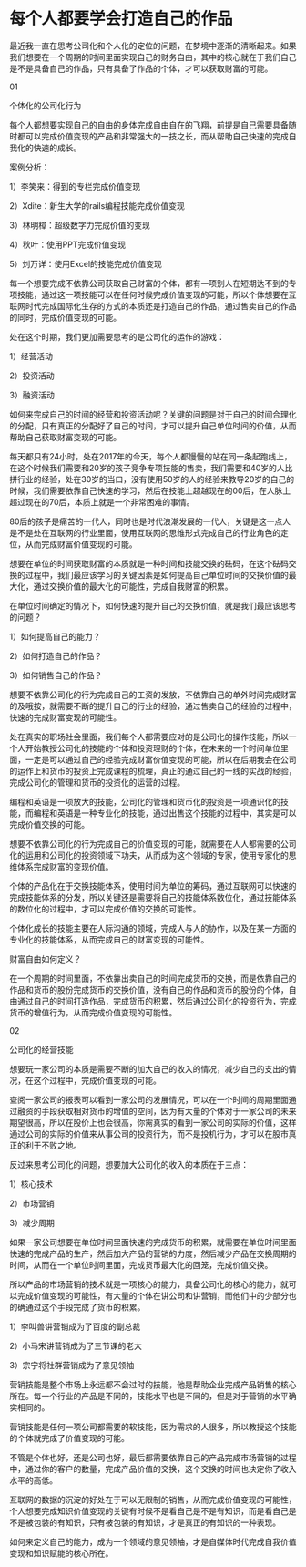 # 每个人都要学会打造自己的作品

最近我一直在思考公司化和个人化的定位的问题，在梦境中逐渐的清晰起来。如果我们想要在一个周期的时间里面实现自己的财务自由，其中的核心就在于我们自己是不是具备自己的作品，只有具备了作品的个体，才可以获取财富的可能。

01

个体化的公司化行为

每个人都想要实现自己的自由的身体完成自由自在的飞翔，前提是自己需要具备随时都可以完成价值变现的产品和非常强大的一技之长，而从帮助自己快速的完成自我化的快速的成长。

案例分析：

1）李笑来：得到的专栏完成价值变现

2）Xdite：新生大学的rails编程技能完成价值变现

3）林明樟：超级数字力完成价值的变现

4）秋叶：使用PPT完成价值变现

5）刘万详：使用Excel的技能完成价值变现

每一个想要完成不依靠公司获取自己财富的个体，都有一项别人在短期达不到的专项技能，通过这一项技能可以在任何时候完成价值变现的可能，所以个体想要在互联网时代完成国际化生存的方式的本质还是打造自己的作品，通过售卖自己的作品的同时，完成价值变现的可能。

处在这个时期，我们更加需要思考的是公司化的运作的游戏：

1）经营活动

2）投资活动

3）融资活动

如何来完成自己的时间的经营和投资活动呢？关键的问题是对于自己的时间合理化的分配，只有真正的分配好了自己的时间，才可以提升自己单位时间的价值，从而帮助自己获取财富变现的可能。

每天都只有24小时，处在2017年的今天，每个人都慢慢的站在同一条起跑线上，在这个时候我们需要和20岁的孩子竞争专项技能的售卖，我们需要和40岁的人比拼行业的经验，处在30岁的当口，没有使用50岁的人的经验来教导20岁的自己的时候，我们需要依靠自己快速的学习，然后在技能上超越现在的00后，在人脉上超过现在的70后，本质上就是一个非常困难的事情。

80后的孩子是痛苦的一代人，同时也是时代浪潮发展的一代人，关键是这一点人是不是处在互联网的行业里面，使用互联网的思维形式完成自己的行业角色的定位，从而完成财富价值变现的可能。

想要在单位的时间获取财富的本质就是一种时间和技能交换的砝码，在这个砝码交换的过程中，我们最应该学习的关键因素是如何提高自己单位时间的交换价值的最大化，通过交换价值的最大化的可能性，完成自我财富的积累。

在单位时间确定的情况下，如何快速的提升自己的交换价值，就是我们最应该思考的问题？

1）如何提高自己的能力？

2）如何打造自己的作品？

3）如何销售自己的作品？

想要不依靠公司化的行为完成自己的工资的发放，不依靠自己的单外时间完成财富的及哦按，就需要不断的提升自己的行业的经验，通过售卖自己的经验的过程中，快速的完成财富变现的可能性。

处在真实的职场社会里面，我们每个人都需要应对的是公司化的操作技能，所以一个人开始教授公司化的技能的个体和投资理财的个体，在未来的一个时间单位里面，一定是可以通过自己的经验完成财富价值变现的可能，所以在后期我会在公司的运作上和货币的投资上完成课程的梳理，真正的通过自己的一线的实战的经验，完成公司化的管理和货币的投资化的运营的过程。

编程和英语是一项放大的技能，公司化的管理和货币化的投资是一项通识化的技能，而编程和英语是一种专业化的技能，通过出售这个技能的过程中，其实是可以完成价值交换的可能。

想要不依靠公司化的行为完成自己的价值变现的可能，就需要在人人都需要的公司化的运用和公司化的投资领域下功夫，从而成为这个领域的专家，使用专家化的思维体系完成财富的变现价值。

个体的产品化在于交换技能体系，使用时间为单位的筹码，通过互联网可以快速的完成技能体系的分发，所以关键还是需要将自己的技能体系数位化，通过技能体系的数位化的过程中，才可以完成价值的交换的可能性。

个体化成长的技能主要在人际沟通的领域，完成人与人的协作，以及在某一方面的专业化的技能体系，从而完成自己的财富变现的可能性。

财富自由如何定义？

在一个周期的时间里面，不依靠出卖自己的时间完成货币的交换，而是依靠自己的作品和货币的股份完成货币的交换价值，没有自己的作品和货币的股份的个体，自由通过自己的时间打造作品，完成货币的积累，然后通过公司化的投资行为，完成货币的增值行为，从而完成价值变现的可能性。

02

公司化的经营技能

想要玩一家公司的本质是需要不断的加大自己的收入的情况，减少自己的支出的情况，在这个过程中，完成价值变现的可能。

查阅一家公司的报表可以看到一家公司的发展情况，可以在一个时间的周期里面通过融资的手段获取相对货币的增值的空间，因为有大量的个体对于一家公司的未来期望很高，所以在股价上也会很高，你需真实的看到一家公司的实际的价值，这样通过公司的实际的价值来从事公司的投资行为，而不是投机行为，才可以在股市真正的利于不败之地。

反过来思考公司化的问题，想要加大公司化的收入的本质在于三点：

1）核心技术

2）市场营销

3）减少周期

如果一家公司想要在单位时间里面快速的完成货币的积累，就需要在单位时间里面快速的完成产品的生产，然后加大产品的营销的力度，然后减少产品在交换周期的时间，从而在一个单位时间里面，完成货币最大化的回笼，完成价值交换。

所以产品的市场营销的技术就是一项核心的能力，具备公司化的核心的能力，就可以完成价值变现的可能性，有大量的个体在讲公司和讲营销，而他们中的少部分也的确通过这个手段完成了货币的积累。

1）李叫兽讲营销成为了百度的副总裁

2）小马宋讲营销成为了三节课的老大

3）宗宁将社群营销成为了意见领袖

营销技能是整个市场上永远都不会过时的技能，他是帮助企业完成产品销售的核心所在。每一个行业的产品是不同的，技能水平也是不同的，但是对于营销的水平确实相同的。

营销技能是任何一项公司都需要的软技能，因为需求的人很多，所以教授这个技能的个体就完成了价值变现的可能。

不管是个体也好，还是公司也好，最后都需要依靠自己的产品完成市场营销的过程中，通过你的客户的数量，完成产品价值的交换，这个交换的时间也决定你了收入水平的高低。

互联网的数据的沉淀的好处在于可以无限制的销售，从而完成价值变现的可能性，个人想要完成知识价值变现的关键有时候不是看自己是不是有知识，而是看自己是不是被包装的有知识，只有被包装的有知识，才是真正的有知识的一种表现。

如何来定义自己的能力，成为一个领域的意见领袖，才是自媒体时代完成自我价值变现和知识赋能的核心所在。
